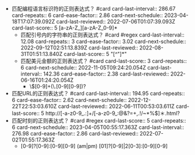 - 匹配编程语言标识符的正则表达式？ #card
  card-last-interval:: 286.67
  card-repeats:: 6
  card-ease-factor:: 2.86
  card-next-schedule:: 2023-04-18T17:07:39.092Z
  card-last-reviewed:: 2022-07-06T01:07:39.093Z
  card-last-score:: 5
  [a-zA-Z_][a-zA-Z_0-9]*
	- 匹配引号内的字符串的正则表达式？ #card #regex 
	  card-last-interval:: 12.08
	  card-repeats:: 3
	  card-ease-factor:: 3.02
	  card-next-schedule:: 2022-09-12T02:51:13.839Z
	  card-last-reviewed:: 2022-08-31T01:51:13.840Z
	  card-last-score:: 5
	  "[\^"]*"
	- 匹配美元金额的正则表达式？ #card
	  card-last-score:: 3
	  card-repeats:: 6
	  card-next-schedule:: 2022-11-05T09:24:20.054Z
	  card-last-interval:: 142.36
	  card-ease-factor:: 2.38
	  card-last-reviewed:: 2022-06-16T01:24:20.054Z
		- \\$[0-9]+(\\.[0-9][0-9])?
- 匹配URL的正则表达式？ #card
  card-last-interval:: 194.95
  card-repeats:: 6
  card-ease-factor:: 2.62
  card-next-schedule:: 2022-12-22T22:53:03.610Z
  card-last-reviewed:: 2022-06-11T00:53:03.611Z
  card-last-score:: 5
  http://[-a-z0-9_.:]+/[-a-z0-9_:@&?=+,.!/~*%$]＊\.html?
- 匹配时刻的正则表达式？ #card #regex
  card-last-score:: 5
  card-repeats:: 6
  card-next-schedule:: 2023-04-05T00:55:17.363Z
  card-last-interval:: 276.98
  card-ease-factor:: 2.86
  card-last-reviewed:: 2022-07-02T01:55:17.363Z
	- [0-9]?[0-9]:[0-9][0-9] (am|pm)
	  [01]?[0-9]|2[0-3]:[0-9][0-9]